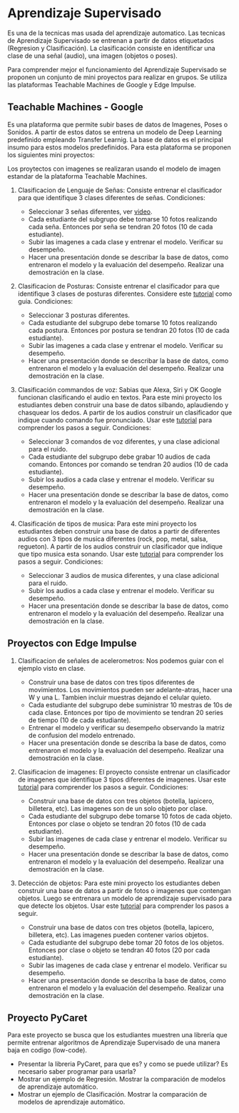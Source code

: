 # Aprendizaje Supervisado
Es una de la tecnicas mas usada del aprendizaje automatico. Las tecnicas de Aprendizaje Supervisado se entrenan a partir de datos etiquetados (Regresion y Clasificación). La clasificación consiste en identificar una clase de una señal (audio), una imagen (objetos o poses). <br>

Para comprender mejor el funcionamiento del Aprendizaje Supervisado se proponen un conjunto de mini proyectos para realizar en grupos. Se utiliza las plataformas Teachable Machines de Google y Edge Impulse.

## Teachable Machines - Google
Es una plataforma que permite subir bases de datos de Imagenes, Poses o Sonidos. A partir de estos datos se entrena un modelo de Deep Learning predefinido empleando Transfer Learnig. La base de datos es el principal insumo para estos modelos predefinidos. Para esta plataforma se proponen los siguientes mini proyectos: <br>

Los proytectos con imagenes se realizaran usando el modelo de imagen estandar de la plataforma Teachable Machines.

1. Clasificacion de Lenguaje de Señas: Consiste entrenar el clasificador para que identifique 3 clases diferentes de señas. Condiciones:
   * Seleccionar 3 señas diferentes, ver [video](https://www.youtube.com/watch?v=EOcVvy1mcYI). 
   * Cada estudiante del subgrupo debe tomarse 10 fotos realizando cada seña. Entonces por seña se tendran 20 fotos (10 de cada estudiante).
   * Subir las imagenes a cada clase y entrenar el modelo. Verificar su desempeño.
   * Hacer una presentación donde se describar la base de datos, como entrenaron el modelo y la evaluación del desempeño. Realizar una demostración en la clase.

2. Clasificacion de Posturas: Consiste entrenar el clasificador para que identifique 3 clases de posturas diferentes. Considere este [tutorial](https://medium.com/@warronbebster/teachable-machine-tutorial-head-tilt-f4f6116f491) como guia. Condiciones:
   * Seleccionar 3 posturas diferentes. 
   * Cada estudiante del subgrupo debe tomarse 10 fotos realizando cada postura. Entonces por postura se tendran 20 fotos (10 de cada estudiante).
   * Subir las imagenes a cada clase y entrenar el modelo. Verificar su desempeño.
   * Hacer una presentación donde se describar la base de datos, como entrenaron el modelo y la evaluación del desempeño. Realizar una demostración en la clase.

3. Clasificación commandos de voz: Sabias que Alexa, Siri y OK Google funcionan clasificando el audio en textos. Para este mini proyecto los estudiantes deben construir una base de datos silbando, aplaudiendo y chasquear los dedos. A partir de los audios construir un clasificador que indique cuando comando fue pronunciado. Usar este [tutorial](https://medium.com/@warronbebster/teachable-machine-tutorial-snap-clap-whistle-4212fd7f3555) para comprender los pasos a seguir.
Condiciones:
   * Seleccionar 3 comandos de voz diferentes, y una clase adicional para el ruido. 
   * Cada estudiante del subgrupo debe grabar 10 audios de cada comando. Entonces por comando se tendran 20 audios (10 de cada estudiante).
   * Subir los audios a cada clase y entrenar el modelo. Verificar su desempeño.
   * Hacer una presentación donde se describar la base de datos, como entrenaron el modelo y la evaluación del desempeño. Realizar una demostración en la clase.    

4. Clasificación de tipos de musica: Para este mini proyecto los estudiantes deben construir una base de datos a partir de diferentes audios con 3 tipos de musica diferentes (rock, pop, metal, salsa, regueton). A partir de los audios construir un clasificador que indique que tipo musica esta sonando. Usar este [tutorial](https://medium.com/@165498/teachable-machine-project-a-variation-of-classic-rock-music-9e0caf12bded) para comprender los pasos a seguir.
Condiciones:
   * Seleccionar 3 audios de musica diferentes, y una clase adicional para el ruido. 
   * Subir los audios a cada clase y entrenar el modelo. Verificar su desempeño.
   * Hacer una presentación donde se describar la base de datos, como entrenaron el modelo y la evaluación del desempeño. Realizar una demostración en la clase.   

## Proyectos con Edge Impulse 
1. Clasificacion de señales de acelerometros: Nos podemos guiar con el ejemplo visto en clase.  
   * Construir una base de datos con tres tipos diferentes de movimientos. Los movimientos pueden ser adelante-atras, hacer una W y una L. Tambien incluir muestras dejando el celular quieto. 
   * Cada estudiante del subgrupo debe suministrar 10 mestras de 10s de cada clase. Entonces por tipo de movimiento se tendran 20 series de tiempo (10 de cada estudiante).
   * Entrenar el modelo y verificar su desempeño observando la matriz de confusion del modelo entrenado.
   * Hacer una presentación donde se describa la base de datos, como entrenaron el modelo y la evaluación del desempeño. Realizar una demostración en la clase.
  
3. Clasificacion de imagenes: El proyecto consiste entrenar un clasificador de imagenes que identifique 3 tipos diferentes de imagenes. Usar este [tutorial](https://docs.edgeimpulse.com/docs/tutorials/end-to-end-tutorials/image-classification) para comprender los pasos a seguir. Condiciones:
   * Construir una base de datos con tres objetos (botella, lapicero, billetera, etc). Las imagenes son de un solo objeto por clase. 
   * Cada estudiante del subgrupo debe tomarse 10 fotos de cada objeto. Entonces por clase o objeto se tendran 20 fotos (10 de cada estudiante).
   * Subir las imagenes de cada clase y entrenar el modelo. Verificar su desempeño.
   * Hacer una presentación donde se describar la base de datos, como entrenaron el modelo y la evaluación del desempeño. Realizar una demostración en la clase.
4. Detección de objetos: Para este mini proyecto los estudiantes deben construir una base de datos a partir de fotos o imagenes que contengan objetos. Luego se entrenara un modelo de aprendizaje supervisado para que detecte los objetos. Usar este [tutorial](https://docs.edgeimpulse.com/docs/tutorials/end-to-end-tutorials/object-detection/object-detection) para comprender los pasos a seguir.
   * Construir una base de datos con tres objetos (botella, lapicero, billetera, etc). Las imagenes pueden contener varios objetos. 
   * Cada estudiante del subgrupo debe tomar 20 fotos de los objetos. Entonces por clase o objeto se tendran 40 fotos (20 por cada estudiante).
   * Subir las imagenes de cada clase y entrenar el modelo. Verificar su desempeño.
   * Hacer una presentación donde se describa la base de datos, como entrenaron el modelo y la evaluación del desempeño. Realizar una demostración en la clase.

  ## Proyecto PyCaret
  Para este proyecto se busca que los estudiantes muestren una librería que permite entrenar algoritmos de Aprendizaje Supervisado de una manera baja en codigo (low-code).
  * Presentar la libreria PyCaret, para que es? y como se puede utilizar? Es necesario saber programar para usarla?
  * Mostrar un ejemplo de Regresión. Mostrar la comparación de modelos de aprendizaje automático.
  * Mostrar un ejemplo de Clasificación. Mostrar la comparación de modelos de aprendizaje automático.
